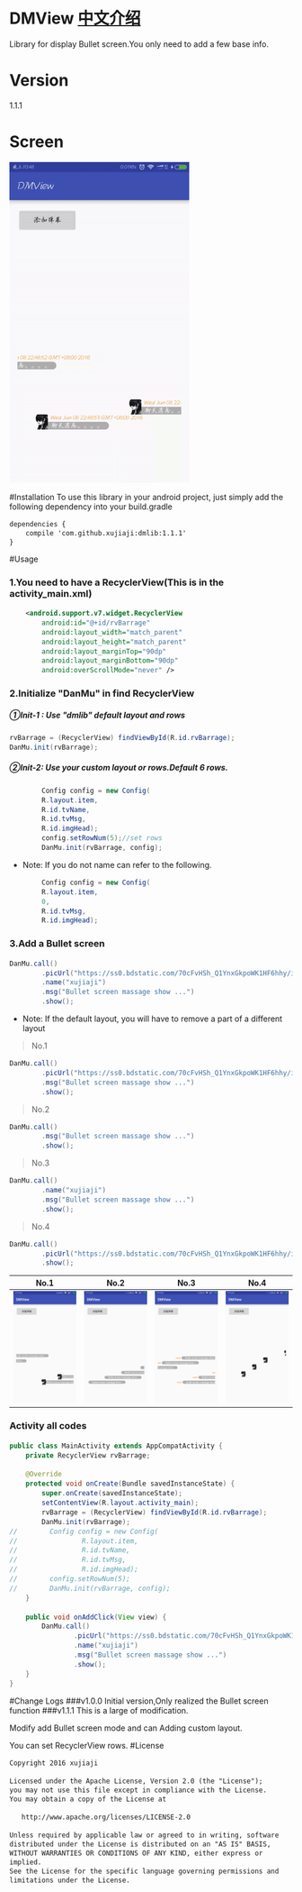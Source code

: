 # DMView [中文介绍](http://www.jianshu.com/p/6649f5239aef)
Library for display Bullet screen.You only need to add a few base info.
# Version
1.1.1
# Screen
![弹幕演示.gif](screen/弹幕演示.gif)

#Installation
To use this library in your android project, just simply add the following dependency into your build.gradle
```
dependencies {
    compile 'com.github.xujiaji:dmlib:1.1.1'
}
```
#Usage
### 1.You need to have a RecyclerView(This is in the activity_main.xml)
``` xml
    <android.support.v7.widget.RecyclerView
        android:id="@+id/rvBarrage"
        android:layout_width="match_parent"
        android:layout_height="match_parent"
        android:layout_marginTop="90dp"
        android:layout_marginBottom="90dp"
        android:overScrollMode="never" />
```

### 2.Initialize "DanMu" in find RecyclerView
##### ①Init-1 : Use "dmlib" default layout and rows
``` java
rvBarrage = (RecyclerView) findViewById(R.id.rvBarrage);
DanMu.init(rvBarrage);
```

##### ②Init-2: Use your custom layout or rows.Default 6 rows.
``` java
        Config config = new Config(
        R.layout.item,
        R.id.tvName,
        R.id.tvMsg,
        R.id.imgHead);
        config.setRowNum(5);//set rows
        DanMu.init(rvBarrage, config);
```
- Note: If you do not name can refer to the following.
``` java
        Config config = new Config(
        R.layout.item,
        0,
        R.id.tvMsg,
        R.id.imgHead);
```
### 3.Add a Bullet screen
``` java
DanMu.call()
        .picUrl("https://ss0.bdstatic.com/70cFvHSh_Q1YnxGkpoWK1HF6hhy/it/u=150237755,4294706681&fm=116&gp=0.jpg")
        .name("xujiaji")
        .msg("Bullet screen massage show ...")
        .show();
```
- Note: If the default layout, you will have to remove a part of a different layout

>No.1
``` java
DanMu.call()
        .picUrl("https://ss0.bdstatic.com/70cFvHSh_Q1YnxGkpoWK1HF6hhy/it/u=150237755,4294706681&fm=116&gp=0.jpg")
        .msg("Bullet screen massage show ...")
        .show();
```
>No.2
``` java
DanMu.call()
        .msg("Bullet screen massage show ...")
        .show();
```
>No.3
``` java
DanMu.call()
        .name("xujiaji")
        .msg("Bullet screen massage show ...")
        .show();
```
>No.4
``` java
DanMu.call()
        .picUrl("https://ss0.bdstatic.com/70cFvHSh_Q1YnxGkpoWK1HF6hhy/it/u=150237755,4294706681&fm=116&gp=0.jpg")
        .show();
```
|No.1|No.2|No.3|No.4|
|:-:|:-:|:-:|:-:|
|![head_msg](screen/head_msg.png)|![msg](screen/msg.png)|![name_msg](screen/name_msg.png)|![head_msg](screen/head.png)|

### Activity all codes
``` java
public class MainActivity extends AppCompatActivity {
    private RecyclerView rvBarrage;

    @Override
    protected void onCreate(Bundle savedInstanceState) {
        super.onCreate(savedInstanceState);
        setContentView(R.layout.activity_main);
        rvBarrage = (RecyclerView) findViewById(R.id.rvBarrage);
        DanMu.init(rvBarrage);
//        Config config = new Config(
//                R.layout.item,
//                R.id.tvName,
//                R.id.tvMsg,
//                R.id.imgHead);
//        config.setRowNum(5);
//        DanMu.init(rvBarrage, config);
    }

    public void onAddClick(View view) {
        DanMu.call()
                .picUrl("https://ss0.bdstatic.com/70cFvHSh_Q1YnxGkpoWK1HF6hhy/it/u=150237755,4294706681&fm=116&gp=0.jpg")
                .name("xujiaji")
                .msg("Bullet screen massage show ...")
                .show();
    }
}
```
#Change Logs
###v1.0.0
Initial version,Only realized the Bullet screen function
###v1.1.1
This is a large of modification. 

Modify add Bullet screen mode and can Adding custom layout. 

You can set RecyclerView rows.
#License

    Copyright 2016 xujiaji

    Licensed under the Apache License, Version 2.0 (the "License");
    you may not use this file except in compliance with the License.
    You may obtain a copy of the License at

       http://www.apache.org/licenses/LICENSE-2.0

    Unless required by applicable law or agreed to in writing, software
    distributed under the License is distributed on an "AS IS" BASIS,
    WITHOUT WARRANTIES OR CONDITIONS OF ANY KIND, either express or implied.
    See the License for the specific language governing permissions and
    limitations under the License.
